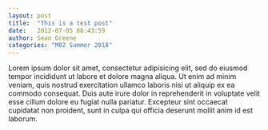```yaml
---
layout: post
title:  "This is a test post"
date:   2012-07-05 08:43:59
author: Sean Greene
categories: "M02 Summer 2018"
---
```


Lorem ipsum dolor sit amet, consectetur adipisicing elit, sed do eiusmod tempor incididunt ut labore et dolore magna aliqua. 
Ut enim ad minim veniam, quis nostrud exercitation ullamco laboris nisi ut aliquip ex ea commodo consequat. 
Duis aute irure dolor in reprehenderit in voluptate velit esse
cillum dolore eu fugiat nulla pariatur. Excepteur sint occaecat cupidatat non proident, sunt in culpa qui officia deserunt mollit anim id est laborum.